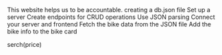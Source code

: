 This website helps us  to be accountable.
creating a db.json file
Set up a server
Create endpoints for CRUD operations
Use JSON parsing
Connect your server and frontend
Fetch the bike data from the JSON file
Add the bike info to the bike card





serch(price)